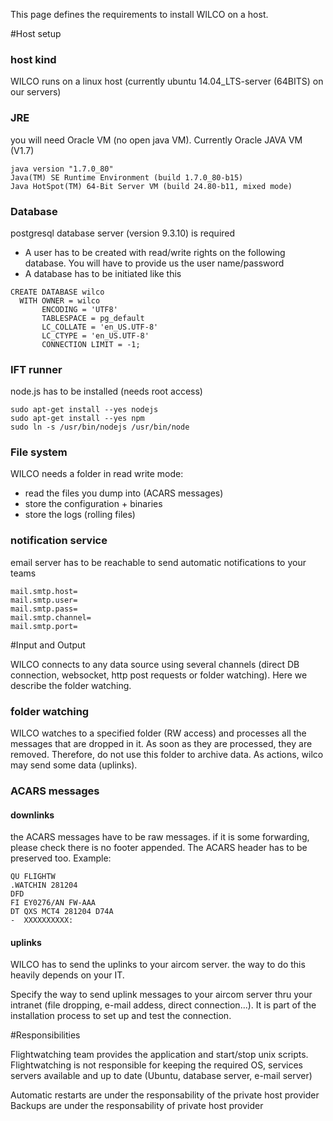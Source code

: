 This page defines the requirements to install WILCO on a host.

#Host setup


### host kind
WILCO runs on a linux host (currently ubuntu 14.04_LTS-server (64BITS) on our servers)
### JRE
you will need Oracle VM (no open java VM). Currently Oracle JAVA VM (V1.7)
```
java version "1.7.0_80"
Java(TM) SE Runtime Environment (build 1.7.0_80-b15)
Java HotSpot(TM) 64-Bit Server VM (build 24.80-b11, mixed mode)
```
### Database
postgresql database server (version 9.3.10) is required
* A user has to be created with read/write rights on the following database. You will have to provide us the user name/password
* A database has to be initiated like this
```
CREATE DATABASE wilco
  WITH OWNER = wilco
       ENCODING = 'UTF8'
       TABLESPACE = pg_default
       LC_COLLATE = 'en_US.UTF-8'
       LC_CTYPE = 'en_US.UTF-8'
       CONNECTION LIMIT = -1;
```

### IFT runner
node.js has to be installed (needs root access)
```
sudo apt-get install --yes nodejs
sudo apt-get install --yes npm
sudo ln -s /usr/bin/nodejs /usr/bin/node
```

### File system
WILCO needs a folder in read write mode:
* read the files you dump into (ACARS messages)
* store the configuration + binaries
* store the logs (rolling files)

### notification service
email server has to be reachable to send automatic notifications to your teams
```
mail.smtp.host=
mail.smtp.user=
mail.smtp.pass=
mail.smtp.channel=
mail.smtp.port=
```


#Input and Output

WILCO connects to any data source using several channels (direct DB connection, websocket, http post requests or folder watching). Here we describe the folder watching.

### folder watching
WILCO watches to a specified folder (RW access) and processes all the messages that are dropped in it. As soon as they are processed, they are removed. Therefore, do not use this folder to archive data.
As actions, wilco may send some data (uplinks).

### ACARS messages
#### downlinks
the ACARS messages have to be raw messages. if it is some forwarding, please check there is no footer appended. The ACARS header has to be preserved too. Example:

```
QU FLIGHTW
.WATCHIN 281204
DFD
FI EY0276/AN FW-AAA
DT QXS MCT4 281204 D74A
-  XXXXXXXXXX:
```

#### uplinks
WILCO has to send the uplinks to your aircom server. the way to do this heavily depends on your IT.

Specify the way to send uplink messages to your aircom server thru your intranet (file dropping, e-mail addess, direct connection...). It is part of the installation process to set up and test the connection.


#Responsibilities

Flightwatching team provides the application and start/stop unix scripts. Flightwatching is not responsible for keeping the required OS, services servers available and up to date (Ubuntu, database server, e-mail server)

Automatic restarts are under the responsability of the private host provider
Backups are under the responsability of private host provider
